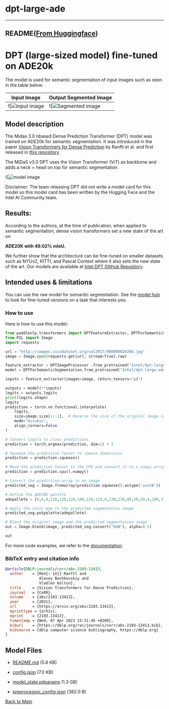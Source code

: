 
# dpt-large-ade
---


## README([From Huggingface](https://huggingface.co/Intel/dpt-large-ade))



# DPT (large-sized model) fine-tuned on ADE20k

The model is used for semantic segmentation of input images such as seen in the table below:


| Input Image | Output Segmented Image | 
| --- | --- | 
| ![![input image](https://cdn-uploads.huggingface.co/production/uploads/641bd18baebaa27e0753f2c9/cG0alacJ4MeSL18CneD2u.png) | ![![Segmented image](https://cdn-uploads.huggingface.co/production/uploads/641bd18baebaa27e0753f2c9/G3g6Bsuti60-bCYzgbt5o.png)| 

## Model description

The Midas 3.0 nbased Dense Prediction Transformer (DPT) model was trained on ADE20k for semantic segmentation. It was introduced in the paper 
[Vision Transformers for Dense Prediction](https://arxiv.org/abs/2103.13413) by Ranftl et al. and first released in [this repository](https://github.com/isl-org/DPT). 


The MiDaS v3.0 DPT uses the Vision Transformer (ViT) as backbone and adds a neck + head on top for semantic segmentation.

![![model image](https://huggingface.co/datasets/huggingface/documentation-images/resolve/main/dpt_architecture.jpg)

Disclaimer: The team releasing DPT did not write a model card for this model so this model card has been written by the Hugging Face and the Intel AI Community team.


## Results:
According to the authors, at the time of publication, when applied to semantic segmentation, dense vision transformers set a new state of the art on 

**ADE20K with 49.02% mIoU.**

We further show that the architecture can be fine-tuned on smaller datasets such as NYUv2, KITTI, and Pascal Context where it also sets the new state of the art. Our models are available at
[Intel DPT GItHub Repository](https://github.com/intel-isl/DPT).

## Intended uses & limitations

You can use the raw model for semantic segmentation. See the [model hub](https://huggingface.co/models?search=dpt) to look for
fine-tuned versions on a task that interests you.

### How to use

Here is how to use this model:

```python
from paddlenlp.transformers import DPTFeatureExtractor, DPTForSemanticSegmentation
from PIL import Image
import requests

url = "http://images.cocodataset.org/val2017/000000026204.jpg"
image = Image.open(requests.get(url, stream=True).raw)

feature_extractor = DPTImageProcessor .from_pretrained("Intel/dpt-large-ade")
model = DPTForSemanticSegmentation.from_pretrained("Intel/dpt-large-ade")

inputs = feature_extractor(images=image, return_tensors="pd")

outputs = model(**inputs)
logits = outputs.logits
print(logits.shape)
logits
prediction = torch.nn.functional.interpolate(
    logits,
    size=image.size[::-1],  # Reverse the size of the original image (width, height)
    mode="bicubic",
    align_corners=False
)

# Convert logits to class predictions
prediction = torch.argmax(prediction, dim=1) + 1

# Squeeze the prediction tensor to remove dimensions
prediction = prediction.squeeze()

# Move the prediction tensor to the CPU and convert it to a numpy array
prediction = prediction.cpu().numpy()

# Convert the prediction array to an image
predicted_seg = Image.fromarray(prediction.squeeze().astype('uint8'))

# Define the ADE20K palette
adepallete = [0,0,0,120,120,120,180,120,120,6,230,230,80,50,50,4,200,3,120,120,80,140,140,140,204,5,255,230,230,230,4,250,7,224,5,255,235,255,7,150,5,61,120,120,70,8,255,51,255,6,82,143,255,140,204,255,4,255,51,7,204,70,3,0,102,200,61,230,250,255,6,51,11,102,255,255,7,71,255,9,224,9,7,230,220,220,220,255,9,92,112,9,255,8,255,214,7,255,224,255,184,6,10,255,71,255,41,10,7,255,255,224,255,8,102,8,255,255,61,6,255,194,7,255,122,8,0,255,20,255,8,41,255,5,153,6,51,255,235,12,255,160,150,20,0,163,255,140,140,140,250,10,15,20,255,0,31,255,0,255,31,0,255,224,0,153,255,0,0,0,255,255,71,0,0,235,255,0,173,255,31,0,255,11,200,200,255,82,0,0,255,245,0,61,255,0,255,112,0,255,133,255,0,0,255,163,0,255,102,0,194,255,0,0,143,255,51,255,0,0,82,255,0,255,41,0,255,173,10,0,255,173,255,0,0,255,153,255,92,0,255,0,255,255,0,245,255,0,102,255,173,0,255,0,20,255,184,184,0,31,255,0,255,61,0,71,255,255,0,204,0,255,194,0,255,82,0,10,255,0,112,255,51,0,255,0,194,255,0,122,255,0,255,163,255,153,0,0,255,10,255,112,0,143,255,0,82,0,255,163,255,0,255,235,0,8,184,170,133,0,255,0,255,92,184,0,255,255,0,31,0,184,255,0,214,255,255,0,112,92,255,0,0,224,255,112,224,255,70,184,160,163,0,255,153,0,255,71,255,0,255,0,163,255,204,0,255,0,143,0,255,235,133,255,0,255,0,235,245,0,255,255,0,122,255,245,0,10,190,212,214,255,0,0,204,255,20,0,255,255,255,0,0,153,255,0,41,255,0,255,204,41,0,255,41,255,0,173,0,255,0,245,255,71,0,255,122,0,255,0,255,184,0,92,255,184,255,0,0,133,255,255,214,0,25,194,194,102,255,0,92,0,255]

# Apply the color map to the predicted segmentation image
predicted_seg.putpalette(adepallete)

# Blend the original image and the predicted segmentation image
out = Image.blend(image, predicted_seg.convert("RGB"), alpha=0.5)

out
```

For more code examples, we refer to the [documentation](https://huggingface.co/docs/transformers/master/en/model_doc/dpt).

### BibTeX entry and citation info

```bibtex
@article{DBLP:journals/corr/abs-2103-13413,
  author    = {Ren{\'{e}} Ranftl and
               Alexey Bochkovskiy and
               Vladlen Koltun},
  title     = {Vision Transformers for Dense Prediction},
  journal   = {CoRR},
  volume    = {abs/2103.13413},
  year      = {2021},
  url       = {https://arxiv.org/abs/2103.13413},
  eprinttype = {arXiv},
  eprint    = {2103.13413},
  timestamp = {Wed, 07 Apr 2021 15:31:46 +0200},
  biburl    = {https://dblp.org/rec/journals/corr/abs-2103-13413.bib},
  bibsource = {dblp computer science bibliography, https://dblp.org}
}
```



## Model Files

- [README.md](https://paddlenlp.bj.bcebos.com/models/community/Intel/dpt-large-ade/README.md) (5.8 KB)

- [config.json](https://paddlenlp.bj.bcebos.com/models/community/Intel/dpt-large-ade/config.json) (7.0 KB)

- [model_state.pdparams](https://paddlenlp.bj.bcebos.com/models/community/Intel/dpt-large-ade/model_state.pdparams) (1.3 GB)

- [preprocessor_config.json](https://paddlenlp.bj.bcebos.com/models/community/Intel/dpt-large-ade/preprocessor_config.json) (382.0 B)


[Back to Main](../../)